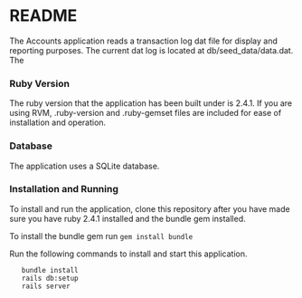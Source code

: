 # README

The Accounts application reads a transaction log dat file for display and reporting purposes.
The current dat log is located at db/seed_data/data.dat. The  


### Ruby Version

The ruby version that the application has been built under is 2.4.1. If you are using RVM, .ruby-version and .ruby-gemset 
files are included for ease of installation and operation.

### Database

The application uses a SQLite database.

### Installation and Running

To install and run the application, clone this repository after you have made sure you have ruby 2.4.1 installed 
and the bundle gem installed.

To install the bundle gem run ```gem install bundle```

Run the following commands to install and start this application.

```
   bundle install 
   rails db:setup
   rails server
```